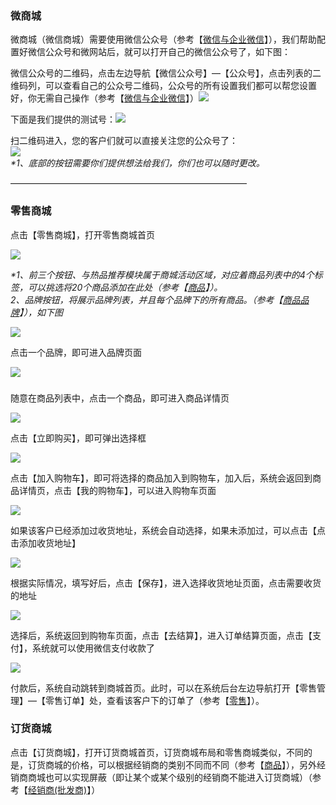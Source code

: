 ### 微商城

微商城（微信商城）需要使用微信公众号（参考【[微信与企业微信](/wei-xin-he-qi-ye-wei-xin.md)】），我们帮助配置好微信公众号和微网站后，就可以打开自己的微信公众号了，如下图：

微信公众号的二维码，点击左边导航【微信公众号】—【公众号】，点击列表的二维码列，可以查看自己的公众号二维码，公众号的所有设置我们都可以帮您设置好，你无需自己操作（参考【[微信与企业微信](/wei-xin-he-qi-ye-wei-xin.md)】）![](/assets/wsc-2.png)

下面是我们提供的测试号：![](/assets/wsc-3.png)

扫二维码进入，您的客户们就可以直接关注您的公众号了：  
![](/assets/wsc-1.png)  
_\*1、底部的按钮需要你们提供想法给我们，你们也可以随时更改。_

———————————————————————————

### 零售商城

点击【零售商城】，打开零售商城首页

![](/assets/wsc-4.png)

_\*1、前三个按钮、与热品推荐模块属于商城活动区域，对应着商品列表中的4个标签，可以挑选将20个商品添加在此处（_参考【[商品](/商品列表)】_）。  
  2、品牌按钮，将展示品牌列表，并且每个品牌下的所有商品。（参考【_[_商品品牌_](/shang-pin-guan-li/pin-pai.md)_】），如下图_

![](/assets/wsc-5.png)

点击一个品牌，即可进入品牌页面

![](/assets/wsc-6.png)

### 

随意在商品列表中，点击一个商品，即可进入商品详情页

![](/assets/wsc-7.png)

点击【立即购买】，即可弹出选择框

![](/assets/wsc-8.png)

点击【加入购物车】，即可将选择的商品加入到购物车，加入后，系统会返回到商品详情页，点击【我的购物车】，可以进入购物车页面

![](/assets/wsc-9.png)

如果该客户已经添加过收货地址，系统会自动选择，如果未添加过，可以点击【点击添加收货地址】

![](/assets/wsc-10.png)

根据实际情况，填写好后，点击【保存】，进入选择收货地址页面，点击需要收货的地址

![](/assets/wsc-11.png)

选择后，系统返回到购物车页面，点击【去结算】，进入订单结算页面，点击【支付】，系统就可以使用微信支付收款了

![](/assets/wsc-12.png)

付款后，系统自动跳转到商城首页。此时，可以在系统后台左边导航打开【零售管理】—【零售订单】处，查看该客户下的订单了（参考【[零售](/shang-pin-guan-li/ling-shou.md)】）。

### 订货商城

点击【订货商城】，打开订货商城首页，订货商城布局和零售商城类似，不同的是，订货商城的价格，可以根据经销商的类别不同而不同（参考【[商品](/shang-pin-guan-li/shang-pin.md)】），另外经销商商城也可以实现屏蔽（即让某个或某个级别的经销商不能进入订货商城）（参考【[经销商\(批发商\)](/jing-xiao-shang.md)】）

